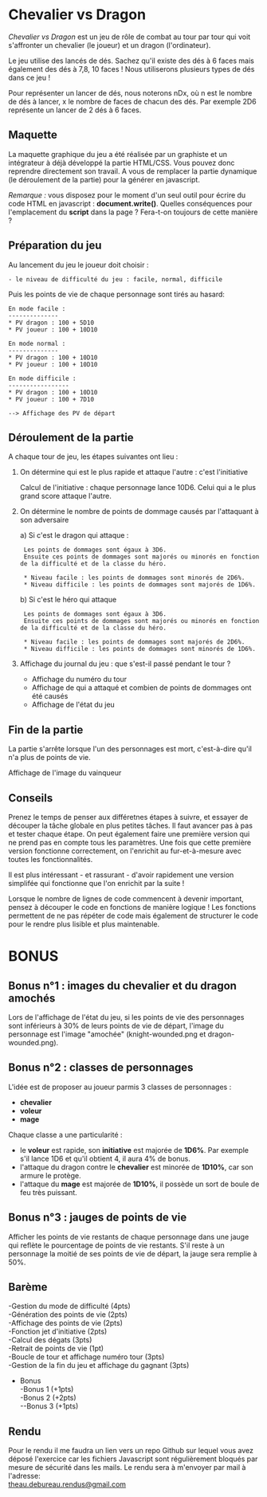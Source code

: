 Chevalier vs Dragon
=================

*Chevalier vs Dragon* est un jeu de rôle de combat au tour par tour qui voit s'affronter un chevalier (le joueur) et un dragon (l'ordinateur).

Le jeu utilise des lancés de dés. Sachez qu'il existe des dés à 6 faces mais également des dés à 7,8, 10 faces ! Nous utiliserons plusieurs types de dés dans ce jeu !

Pour représenter un lancer de dés, nous noterons nDx, où n est le nombre de dés à lancer, x le nombre de faces de chacun des dés. Par exemple 2D6 représente un lancer de 2 dés à 6 faces.

Maquette
--------
La maquette graphique du jeu a été réalisée par un graphiste et un intégrateur à déjà développé la partie HTML/CSS. Vous pouvez donc reprendre directement son travail.
A vous de remplacer la partie dynamique (le déroulement de la partie) pour la générer en javascript.

_Remarque :_ vous disposez pour le moment d'un seul outil pour écrire du code HTML en javascript : **document.write()**. Quelles conséquences pour l'emplacement du **script** dans la page ? Fera-t-on toujours de cette manière ? 

Préparation du jeu
------------------

Au lancement du jeu le joueur doit choisir :
	
	- le niveau de difficulté du jeu : facile, normal, difficile

Puis les points de vie de chaque personnage sont tirés au hasard:

	En mode facile :
	--------------
	* PV dragon : 100 + 5D10
	* PV joueur : 100 + 10D10

	En mode normal :
	--------------
	* PV dragon : 100 + 10D10
	* PV joueur : 100 + 10D10

	En mode difficile :
	-----------------
	* PV dragon : 100 + 10D10
	* PV joueur : 100 + 7D10
	
	--> Affichage des PV de départ

Déroulement de la partie
------------------------

A chaque tour de jeu, les étapes suivantes ont lieu :

1) On détermine qui est le plus rapide et attaque l'autre : c'est l'initiative

	Calcul de l'initiative : chaque personnage lance 10D6. Celui qui a le plus grand score attaque l'autre.
	
2) On détermine le nombre de points de dommage causés par l'attaquant à son adversaire

	a) Si c'est le dragon qui attaque :

		Les points de dommages sont égaux à 3D6. 
		Ensuite ces points de dommages sont majorés ou minorés en fonction de la difficulté et de la classe du héro.

		* Niveau facile : les points de dommages sont minorés de 2D6%.
		* Niveau difficile : les points de dommages sont majorés de 1D6%.

	b) Si c'est le héro qui attaque

		Les points de dommages sont égaux à 3D6. 
		Ensuite ces points de dommages sont majorés ou minorés en fonction de la difficulté et de la classe du héro.

		* Niveau facile : les points de dommages sont majorés de 2D6%.
		* Niveau difficile : les points de dommages sont minorés de 1D6%.
		
3) Affichage du journal du jeu : que s'est-il passé pendant le tour ?

    - Affichage du numéro du tour
	- Affichage de qui a attaqué et combien de points de dommages ont été causés
	- Affichage de l'état du jeu

Fin de la partie
----------------

La partie s'arrête lorsque l'un des personnages est mort, c'est-à-dire qu'il n'a plus de points de vie.

Affichage de l'image du vainqueur

Conseils
--------
Prenez le temps de penser aux différetnes étapes à suivre, et essayer de découper la tâche globale en plus petites tâches.
Il faut avancer pas à pas et tester chaque étape. On peut également faire une première version qui ne prend pas en compte tous les paramètres.
Une fois que cette première version fonctionne correctement, on l'enrichit au fur-et-à-mesure avec toutes les fonctionnalités.

Il est plus intéressant - et rassurant - d'avoir rapidement une version simplifée qui fonctionne que l'on enrichit par la suite !

Lorsque le nombre de lignes de code commencent à devenir important, pensez à découper le code en fonctions de manière logique ! 
Les fonctions permettent de ne pas répéter de code mais également de structurer le code pour le rendre plus lisible et plus maintenable.
	
BONUS
=====

Bonus n°1 : images du chevalier et du dragon amochés
----------------------------------------------------
Lors de l'affichage de l'état du jeu, si les points de vie des personnages sont inférieurs à 30% de leurs points de vie de départ, 
l'image du personnage est l'image "amochée" (knight-wounded.png et dragon-wounded.png).

Bonus n°2 : classes de personnages
----------------------------------
L'idée est de proposer au joueur parmis 3 classes de personnages :
- **chevalier**
- **voleur**
- **mage**

Chaque classe a une particularité :
- le **voleur** est rapide, son **initiative** est majorée de **1D6%**. Par exemple s'il lance 1D6 et qu'il obtient 4, il aura 4% de bonus.
- l'attaque du dragon contre le **chevalier** est minorée de **1D10%**, car son armure le protège.
- l'attaque du **mage** est majorée de **1D10%**, il possède un sort de boule de feu très puissant.

Bonus n°3 : jauges de points de vie
-----------------------------------
Afficher les points de vie restants de chaque personnage dans une jauge qui reflète le pourcentage de points de vie restants.
S'il reste à un personnage la moitié de ses points de vie de départ, la jauge sera remplie à 50%.



Barème
--------

-Gestion du mode de difficulté (4pts)  
-Génération des points de vie (2pts)  
-Affichage des points de vie (2pts)  
-Fonction jet d'initiative (2pts)  
-Calcul des dégats (3pts)  
-Retrait de points de vie (1pt)  
-Boucle de tour et affichage numéro tour (3pts)  
-Gestion de la fin du jeu et affichage du gagnant (3pts)  

- Bonus  
-Bonus 1 (+1pts)  
-Bonus 2 (+2pts)  
--Bonus 3 (+1pts)

Rendu
----

Pour le rendu il me faudra un lien vers un repo Github sur lequel vous avez déposé l'exercice car les fichiers Javascript sont régulièrement bloqués par mesure de sécurité dans les mails.
Le rendu sera à m'envoyer par mail à l'adresse:  
theau.debureau.rendus@gmail.com